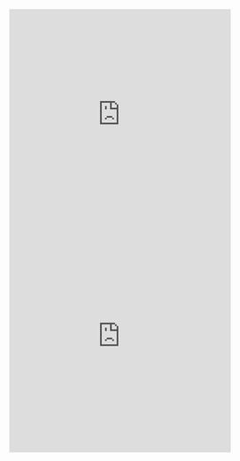 <iframe src="https://old.changelly.com/widget/v1?auth=email&from=ETH&to=BTC&merchant_id=htxod42fg11hp7i3&address=38qgPtCgvf3tgao9wnKwEFxR6JVknq5Q2L&amount=1&ref_id=htxod42fg11hp7i3&color=53cea5" width="400" height="400" class="changelly" scrolling="no" style="overflow-y: hidden; border: none" > Can't load widget </iframe>
<iframe src="https://coinmarketdaddy.com/widget/calculator/BTC/CNY/" width="400" height="400" seamless="seamless" scrolling="no" frameborder="0" allowtransparency="true"></iframe>
